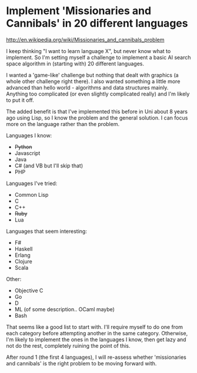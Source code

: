 Implement 'Missionaries and Cannibals' in 20 different languages
===================================

http://en.wikipedia.org/wiki/Missionaries_and_cannibals_problem

I keep thinking "I want to learn language X", but never know what to implement. So I'm setting myself a
challenge to implement a basic AI search space algorithm in (starting with) 20 different languages.

I wanted a 'game-like' challenge but nothing that dealt with graphics (a whole other challenge right there). I also
wanted something a little more advanced than hello world - algorithms and data structures mainly. Anything too 
complicated (or even slightly complicated really) and I'm likely to put it off.

The added benefit is that I've implemented this before in Uni about 8 years ago using Lisp, so I know the problem
and the general solution. I can focus more on the language rather than the problem.

Languages I know:

* ~~Python~~
* Javascript
* Java
* C# (and VB but I'll skip that)
* PHP

Languages I've tried:

* Common Lisp
* C
* C++
* ~~Ruby~~
* Lua

Languages that seem interesting:

* F#
* Haskell
* Erlang
* Clojure
* Scala

Other:

* Objective C
* Go
* D
* ML (of some description.. OCaml maybe)
* Bash

That seems like a good list to start with. I'll require myself to do one from each category before 
attempting another in the same category. Otherwise, I'm likely to implement the ones in the 
languages I know, then get lazy and not do the rest, completely ruining the point of this.

After round 1 (the first 4 languages), I will re-assess whether 'missionaries and cannibals' is the right
problem to be moving forward with.